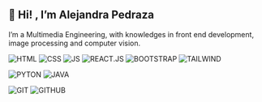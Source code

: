 ## 👋 Hi! , I’m Alejandra Pedraza
I’m a Multimedia Engineering, with knowledges in front end development, image processing and computer vision.

![HTML](https://img.shields.io/badge/-HTML5-orange?style=flat-square&logo=html5&logoColor=white)
![CSS](https://img.shields.io/badge/-CSS3-blue?style=flat-square&logo=css3&logoColor=white)
![JS](https://img.shields.io/badge/-JavaScript-black?style=flat&logo=javascript)
![REACT.JS](https://img.shields.io/badge/-ReactJs-61DAFB?logo=react&logoColor=white)
![BOOTSTRAP](https://img.shields.io/badge/Bootstrap-563D7C?logo=bootstrap&logoColor=white)
![TAILWIND](https://img.shields.io/badge/tailwindcss-0F172A?&logo=tailwindcss)

![PYTON](https://img.shields.io/badge/-Python-black?style=flat&logo=python)
![JAVA](https://img.shields.io/badge/-Java-red?style=flat&logo=springboot)

![GIT](https://img.shields.io/badge/-Git-red?style=flat&logo=git&logoColor=white)
![GITHUB](https://img.shields.io/badge/-GitHub-black?style=flat&logo=github)

<!---
Alejandra230301/Alejandra230301 is a ✨ special ✨ repository because its `README.md` (this file) appears on your GitHub profile.
You can click the Preview link to take a look at your changes.
--->
